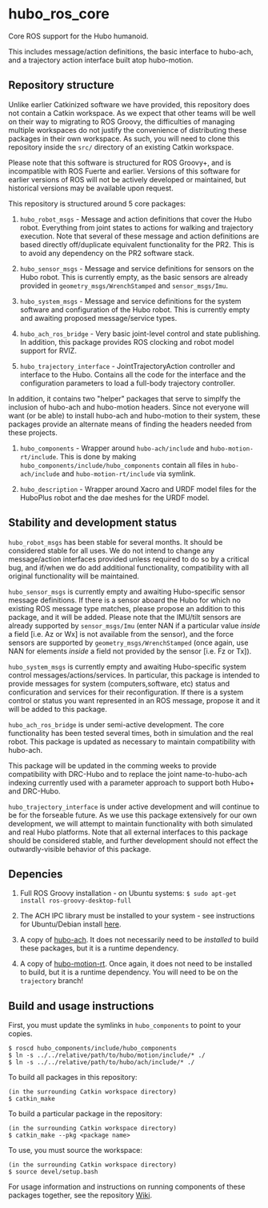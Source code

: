 hubo_ros_core
=============

Core ROS support for the Hubo humanoid.

This includes message/action definitions, the basic interface to hubo-ach, and a trajectory action interface built atop hubo-motion.

Repository structure
--------------------
Unlike earlier Catkinized software we have provided, this repository does not contain a Catkin workspace. As we expect that other teams will be well on their way to migrating to ROS Groovy, the difficulties of managing multiple workspaces do not justify the convenience of distributing these packages in their own workspace. As such, you will need to clone this repository inside the `src/` directory of an existing Catkin workspace.

Please note that this software is structured for ROS Groovy+, and is incompatible with ROS Fuerte and earlier. Versions of this software for earlier versions of ROS will not be actively developed or maintained, but historical versions may be available upon request.

This repository is structured around 5 core packages:

1.  `hubo_robot_msgs` - Message and action definitions that cover the Hubo robot. Everything from joint states to actions for walking and trajectory execution. Note that several of these message and action definitions are based directly off/duplicate equivalent functionality for the PR2. This is to avoid any dependency on the PR2 software stack.

2.  `hubo_sensor_msgs` - Message and service definitions for sensors on the Hubo robot. This is currently empty, as the basic sensors are already provided in `geometry_msgs/WrenchStamped` and `sensor_msgs/Imu`.

3.  `hubo_system_msgs` - Message and service definitions for the system software and configuration of the Hubo robot. This is currently empty and awaiting proposed message/service types.

3.  `hubo_ach_ros_bridge` - Very basic joint-level control and state publishing. In addition, this package provides ROS clocking and robot model support for RVIZ.

4.  `hubo_trajectory_interface` - JointTrajectoryAction controller and interface to the Hubo. Contains all the code for the interface and the configuration parameters to load a full-body trajectory controller.

In addition, it contains two "helper" packages that serve to simplfy the inclusion of hubo-ach and hubo-motion headers. Since not everyone will want (or be able) to install hubo-ach and hubo-motion to their system, these packages provide an alternate means of finding the headers needed from these projects.

1.  `hubo_components` - Wrapper around `hubo-ach/include` and `hubo-motion-rt/include`. This is done by making `hubo_components/include/hubo_components` contain all files in `hubo-ach/include` and `hubo-motion-rt/include` via symlink.

2.  `hubo_description` - Wrapper around Xacro and URDF model files for the HuboPlus robot and the dae meshes for the URDF model.

Stability and development status
--------------------------------
`hubo_robot_msgs` has been stable for several months. It should be considered stable for all uses. We do not intend to change any message/action interfaces provided unless required to do so by a critical bug, and if/when we do add additional functionality, compatibility with all original functionality will be maintained.

`hubo_sensor_msgs` is currently empty and awaiting Hubo-specific sensor message definitions. If there is a sensor aboard the Hubo for which no existing ROS message type matches, please propose an addition to this package, and it will be added. Please note that the IMU/tilt sensors are already supported by `sensor_msgs/Imu` (enter NAN if a particular value *inside* a field [i.e. Az or Wx] is not available from the sensor), and the force sensors are supported by `geometry_msgs/WrenchStamped` (once again, use NAN for elements *inside* a field not provided by the sensor [i.e. Fz or Tx]).

`hubo_system_msgs` is currently empty and awaiting Hubo-specific system control messages/actions/services. In particular, this package is intended to provide messages for system (computers,software, etc) status and conficuration and services for their reconfiguration. If there is a system control or status you want represented in an ROS message, propose it and it will be added to this package.

`hubo_ach_ros_bridge` is under semi-active development. The core functionality has been tested several times, both in simulation and the real robot. This package is updated as necessary to maintain compatibility with hubo-ach.

This package will be updated in the comming weeks to provide compatibility with DRC-Hubo and to replace the joint name-to-hubo-ach indexing currently used with a parameter approach to support both Hubo+ and DRC-Hubo.

`hubo_trajectory_interface` is under active development and will continue to be for the forseable future. As we use this package extensively for our own development, we will attempt to maintain functionality with both simulated and real Hubo platforms. Note that all external interfaces to this package should be considered stable, and further development should not effect the outwardly-visible behavior of this package.

Depencies
---------
1.  Full ROS Groovy installation - on Ubuntu systems: `$ sudo apt-get install ros-groovy-desktop-full`

2.  The ACH IPC library must be installed to your system - see instructions for Ubuntu/Debian install [here](http://www.golems.org/projects/ach.html).

3.  A copy of [hubo-ach](https://github.com/hubo/hubo-ach). It does not necessarily need to be *installed* to build these packages, but it is a runtime dependency.

4.  A copy of [hubo-motion-rt](https://github.com/hubo/hubo-motion-rt). Once again, it does not need to be installed to build, but it is a runtime dependency. You will need to be on the `trajectory` branch!

Build and usage instructions
----------------------------
First, you must update the symlinks in `hubo_components` to point to your copies.
```
$ roscd hubo_components/include/hubo_components
$ ln -s ../../relative/path/to/hubo/motion/include/* ./
$ ln -s ../../relative/path/to/hubo/ach/include/* ./
```
To build all packages in this repository:

```
(in the surrounding Catkin workspace directory)
$ catkin_make
```
To build a particular package in the repository:

```
(in the surrounding Catkin workspace directory)
$ catkin_make --pkg <package name>
```
To use, you must source the workspace:

```
(in the surrounding Catkin workspace directory)
$ source devel/setup.bash
```

For usage information and instructions on running components of these packages together, see the repository [Wiki](https://github.com/WPI-ARC/hubo_ros_core/wiki).
